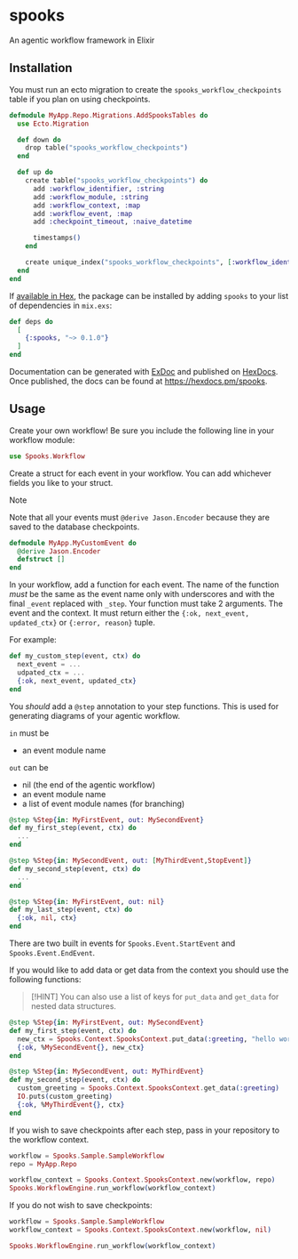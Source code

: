 # spooks
An agentic workflow framework in Elixir

## Installation

You must run an ecto migration to create the `spooks_workflow_checkpoints` table if you plan on using checkpoints.

```elixir
defmodule MyApp.Repo.Migrations.AddSpooksTables do
  use Ecto.Migration

  def down do
    drop table("spooks_workflow_checkpoints")
  end

  def up do
    create table("spooks_workflow_checkpoints") do
      add :workflow_identifier, :string
      add :workflow_module, :string
      add :workflow_context, :map
      add :workflow_event, :map
      add :checkpoint_timeout, :naive_datetime

      timestamps()
    end

    create unique_index("spooks_workflow_checkpoints", [:workflow_identifier])
  end
end

```

If [available in Hex](https://hex.pm/docs/publish), the package can be installed
by adding `spooks` to your list of dependencies in `mix.exs`:

```elixir
def deps do
  [
    {:spooks, "~> 0.1.0"}
  ]
end
```

Documentation can be generated with [ExDoc](https://github.com/elixir-lang/ex_doc)
and published on [HexDocs](https://hexdocs.pm). Once published, the docs can
be found at <https://hexdocs.pm/spooks>.

## Usage

Create your own workflow! Be sure you include the following line in your workflow module:

```elixir
use Spooks.Workflow
```

Create a struct for each event in your workflow. You can add whichever fields you like to your struct.

> [!NOTE]
> Note that all your events must `@derive Jason.Encoder` because they are saved to the database checkpoints.

```elixir
defmodule MyApp.MyCustomEvent do
  @derive Jason.Encoder
  defstruct []
end
```

In your workflow, add a function for each event. The name of the function *must* be the same as the event name only with underscores and with the final `_event` replaced with `_step`. Your function must take 2 arguments. The event and the context. It must return either the `{:ok, next_event, updated_ctx}` or `{:error, reason}` tuple.

For example:

```elixir
def my_custom_step(event, ctx) do
  next_event = ...
  udpated_ctx = ...
  {:ok, next_event, updated_ctx}
end
```

You _should_ add a `@step` annotation to your step functions. This is used for generating diagrams of your agentic workflow. 

`in` must be

- an event module name 

`out` can be 

- nil (the end of the agentic workflow)
- an event module name 
- a list of event module names (for branching)

```elixir
@step %Step{in: MyFirstEvent, out: MySecondEvent}
def my_first_step(event, ctx) do
  ...
end

@step %Step{in: MySecondEvent, out: [MyThirdEvent,StopEvent]}
def my_second_step(event, ctx) do
  ...
end

@step %Step{in: MyFirstEvent, out: nil}
def my_last_step(event, ctx) do
  {:ok, nil, ctx}
end
```

There are two built in events for `Spooks.Event.StartEvent` and `Spooks.Event.EndEvent`.

If you would like to add data or get data from the context you should use the following functions:

> [!HINT]
> You can also use a list of keys for `put_data` and `get_data` for nested data structures.

```elixir
@step %Step{in: MyFirstEvent, out: MySecondEvent}
def my_first_step(event, ctx) do
  new_ctx = Spooks.Context.SpooksContext.put_data(:greeting, "hello world!")
  {:ok, %MySecondEvent{}, new_ctx}
end

@step %Step{in: MySecondEvent, out: MyThirdEvent}
def my_second_step(event, ctx) do
  custom_greeting = Spooks.Context.SpooksContext.get_data(:greeting)
  IO.puts(custom_greeting)
  {:ok, %MyThirdEvent{}, ctx}
end
```

If you wish to save checkpoints after each step, pass in your repository to the workflow context.

```elixir
workflow = Spooks.Sample.SampleWorkflow
repo = MyApp.Repo

workflow_context = Spooks.Context.SpooksContext.new(workflow, repo)
Spooks.WorkflowEngine.run_workflow(workflow_context)
```

If you do not wish to save checkpoints:

```elixir
workflow = Spooks.Sample.SampleWorkflow
workflow_context = Spooks.Context.SpooksContext.new(workflow, nil)

Spooks.WorkflowEngine.run_workflow(workflow_context)
```
